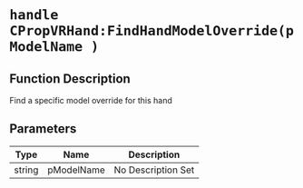 # `handle CPropVRHand:FindHandModelOverride(pModelName )`
## Function Description
Find a specific model override for this hand
## Parameters
Type|Name|Description
--|--|--
string|pModelName|No Description Set
